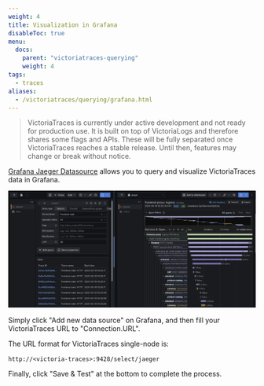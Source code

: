 ```yaml
---
weight: 4
title: Visualization in Grafana
disableToc: true
menu:
  docs:
    parent: "victoriatraces-querying"
    weight: 4
tags:
  - traces
aliases:
  - /victoriatraces/querying/grafana.html
---
```


> VictoriaTraces is currently under active development and not ready for production use. It is built on top of VictoriaLogs and therefore shares some flags and APIs. These will be fully separated once VictoriaTraces reaches a stable release. Until then, features may change or break without notice.

[Grafana Jaeger Datasource](https://grafana.com/docs/grafana/latest/datasources/jaeger/) allows you to query and visualize VictoriaTraces data in Grafana.

![Visualization with Grafana](grafana-jaeger.webp)

Simply click "Add new data source" on Grafana, and then fill your VictoriaTraces URL to "Connection.URL". 

The URL format for VictoriaTraces single-node is:
```
http://<victoria-traces>:9428/select/jaeger
```

Finally, click "Save & Test" at the bottom to complete the process.